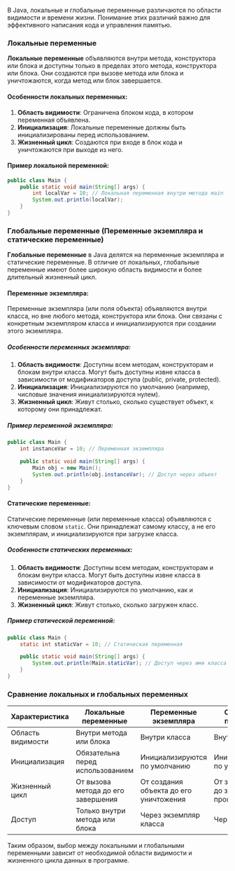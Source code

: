 В Java, локальные и глобальные переменные различаются по области видимости и времени жизни. Понимание этих различий важно для эффективного написания кода и управления памятью.

### Локальные переменные

**Локальные переменные** объявляются внутри метода, конструктора или блока и доступны только в пределах этого метода, конструктора или блока. Они создаются при вызове метода или блока и уничтожаются, когда метод или блок завершается.

#### Особенности локальных переменных:

1. **Область видимости**: Ограничена блоком кода, в котором переменная объявлена.
2. **Инициализация**: Локальные переменные должны быть инициализированы перед использованием.
3. **Жизненный цикл**: Создаются при входе в блок кода и уничтожаются при выходе из него.

#### Пример локальной переменной:

```java
public class Main {
    public static void main(String[] args) {
        int localVar = 10; // Локальная переменная внутри метода main
        System.out.println(localVar);
    }
}
```

### Глобальные переменные (Переменные экземпляра и статические переменные)

**Глобальные переменные** в Java делятся на переменные экземпляра и статические переменные. В отличие от локальных, глобальные переменные имеют более широкую область видимости и более длительный жизненный цикл.

#### Переменные экземпляра:

Переменные экземпляра (или поля объекта) объявляются внутри класса, но вне любого метода, конструктора или блока. Они связаны с конкретным экземпляром класса и инициализируются при создании этого экземпляра.

##### Особенности переменных экземпляра:

1. **Область видимости**: Доступны всем методам, конструкторам и блокам внутри класса. Могут быть доступны извне класса в зависимости от модификаторов доступа (public, private, protected).
2. **Инициализация**: Инициализируются по умолчанию (например, числовые значения инициализируются нулем).
3. **Жизненный цикл**: Живут столько, сколько существует объект, к которому они принадлежат.

##### Пример переменной экземпляра:

```java
public class Main {
    int instanceVar = 10; // Переменная экземпляра

    public static void main(String[] args) {
        Main obj = new Main();
        System.out.println(obj.instanceVar); // Доступ через объект
    }
}
```

#### Статические переменные:

Статические переменные (или переменные класса) объявляются с ключевым словом `static`. Они принадлежат самому классу, а не его экземплярам, и инициализируются при загрузке класса.

##### Особенности статических переменных:

1. **Область видимости**: Доступны всем методам, конструкторам и блокам внутри класса. Могут быть доступны извне класса в зависимости от модификаторов доступа.
2. **Инициализация**: Инициализируются по умолчанию, как и переменные экземпляра.
3. **Жизненный цикл**: Живут столько, сколько загружен класс.

##### Пример статической переменной:

```java
public class Main {
    static int staticVar = 10; // Статическая переменная

    public static void main(String[] args) {
        System.out.println(Main.staticVar); // Доступ через имя класса
    }
}
```

### Сравнение локальных и глобальных переменных

| Характеристика         | Локальные переменные                          | Переменные экземпляра                      | Статические переменные                         |
|------------------------|-----------------------------------------------|--------------------------------------------|------------------------------------------------|
| Область видимости      | Внутри метода или блока                       | Внутри класса                              | Внутри класса                                  |
| Инициализация          | Обязательна перед использованием              | Инициализируются по умолчанию              | Инициализируются по умолчанию                  |
| Жизненный цикл         | От вызова метода до его завершения            | От создания объекта до его уничтожения     | От загрузки класса до завершения программы     |
| Доступ                 | Только внутри метода или блока                | Через экземпляр класса                     | Через имя класса                               |

Таким образом, выбор между локальными и глобальными переменными зависит от необходимой области видимости и жизненного цикла данных в программе.